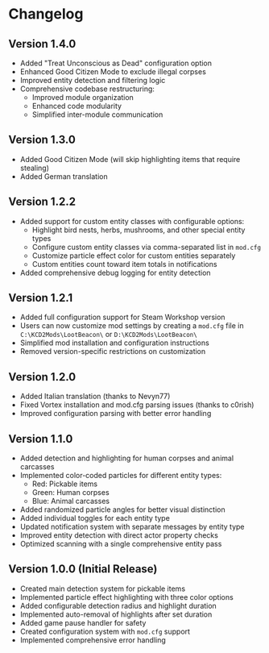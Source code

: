 # Changelog

## Version 1.4.0

- Added "Treat Unconscious as Dead" configuration option
- Enhanced Good Citizen Mode to exclude illegal corpses
- Improved entity detection and filtering logic
- Comprehensive codebase restructuring:
  - Improved module organization
  - Enhanced code modularity
  - Simplified inter-module communication

## Version 1.3.0

- Added Good Citizen Mode (will skip highlighting items that require stealing)
- Added German translation

## Version 1.2.2

- Added support for custom entity classes with configurable options:
  - Highlight bird nests, herbs, mushrooms, and other special entity types
  - Configure custom entity classes via comma-separated list in `mod.cfg`
  - Customize particle effect color for custom entities separately
  - Custom entities count toward item totals in notifications
- Added comprehensive debug logging for entity detection

## Version 1.2.1

- Added full configuration support for Steam Workshop version
- Users can now customize mod settings by creating a `mod.cfg` file in `C:\KCD2Mods\LootBeacon\` or `D:\KCD2Mods\LootBeacon\`
- Simplified mod installation and configuration instructions
- Removed version-specific restrictions on customization

## Version 1.2.0

- Added Italian translation (thanks to Nevyn77)
- Fixed Vortex installation and mod.cfg parsing issues (thanks to c0rish)
- Improved configuration parsing with better error handling

## Version 1.1.0

- Added detection and highlighting for human corpses and animal carcasses
- Implemented color-coded particles for different entity types:
  - Red: Pickable items
  - Green: Human corpses
  - Blue: Animal carcasses
- Added randomized particle angles for better visual distinction
- Added individual toggles for each entity type
- Updated notification system with separate messages by entity type
- Improved entity detection with direct actor property checks
- Optimized scanning with a single comprehensive entity pass

## Version 1.0.0 (Initial Release)

- Created main detection system for pickable items
- Implemented particle effect highlighting with three color options
- Added configurable detection radius and highlight duration
- Implemented auto-removal of highlights after set duration
- Added game pause handler for safety
- Created configuration system with `mod.cfg` support
- Implemented comprehensive error handling
